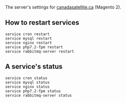 The server's settings for [canadasatellite.ca](https://www.canadasatellite.ca) (Magento 2).

## How to restart services
```
service cron restart
service mysql restart
service nginx restart
service php7.2-fpm restart
service rabbitmq-server restart
```

## A service's status
```
service cron status
service mysql status
service nginx status
service php7.2-fpm status
service rabbitmq-server status
```